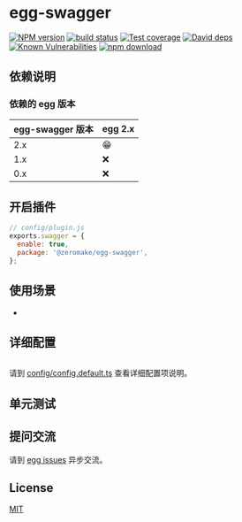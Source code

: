 # egg-swagger

[![NPM version][npm-image]][npm-url]
[![build status][travis-image]][travis-url]
[![Test coverage][codecov-image]][codecov-url]
[![David deps][david-image]][david-url]
[![Known Vulnerabilities][snyk-image]][snyk-url]
[![npm download][download-image]][download-url]

[npm-image]: https://img.shields.io/npm/v/@zeromake%2Fegg-swagger.svg?style=flat-square
[npm-url]: https://npmjs.org/package/@zeromake%2Fegg-swagger
[travis-image]: https://img.shields.io/travis/zeromake/egg-swagger.svg?style=flat-square
[travis-url]: https://travis-ci.org/zeromake/egg-swagger
[codecov-image]: https://img.shields.io/codecov/c/github/zeromake/egg-swagger.svg?style=flat-square
[codecov-url]: https://codecov.io/github/zeromake/egg-swagger?branch=master
[david-image]: https://img.shields.io/david/zeromake/egg-swagger.svg?style=flat-square
[david-url]: https://david-dm.org/zeromake/egg-swagger
[snyk-image]: https://snyk.io/test/npm/@zeromake%2Fegg-swagger/badge.svg?style=flat-square
[snyk-url]: https://snyk.io/test/npm/@zeromake%2Fegg-swagger
[download-image]: https://img.shields.io/npm/dm/@zeromake%2Fegg-swagger.svg?style=flat-square
[download-url]: https://npmjs.org/package/@zeromake%2Fegg-swagger

## 依赖说明

### 依赖的 egg 版本

egg-swagger 版本 | egg 2.x
--- | ---
2.x | 😁
1.x | ❌
0.x | ❌

## 开启插件

```js
// config/plugin.js
exports.swagger = {
  enable: true,
  package: '@zeromake/egg-swagger',
};
```

## 使用场景

- 

## 详细配置
``` typescript

```

请到 [config/config.default.ts](config/config.default.ts) 查看详细配置项说明。

## 单元测试


## 提问交流

请到 [egg issues](https://github.com/zeromake/egg-swagger/issues) 异步交流。

## License

[MIT](LICENSE)
